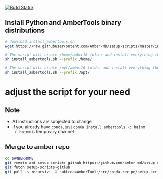 [![Build Status](https://travis-ci.org/Amber-MD/setup-scripts.svg?branch=master)](https://travis-ci.org/Amber-MD/setup-scripts)

Install Python and AmberTools binary distributions
--------------------------------------------------

```bash
# download install_ambertools.sh
wget https://raw.githubusercontent.com/Amber-MD/setup-scripts/master/install_ambertools.sh

# The script will create /home/amber16 folder and install everything there
sh install_ambertools.sh --prefix /home/

# The script will create /opt/amber16 folder and install everything there
sh install_ambertools.sh --prefix /opt/
```

# adjust the script for your need

Note
----
- All instructions are subjected to change
- If you already have `conda`, just `conda install ambertools -c hainm`
    - `hainm` is temporary channel

Merge to amber repo
-------------------
```bash
cd $AMBERHOME
git remote add setup-scripts-github https://github.com/amber-md/setup-scripts
git fetch setup-scripts-github
git pull -s recursive -X subtree=AmberTools/src/conda-recipe/setup-scripts/ -X theirs --squash setup-scripts-github master
```
